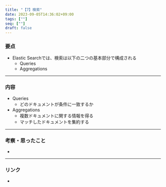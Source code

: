 ```yaml
---
title: "【7】検索"
date: 2023-09-05T14:36:02+09:00
tags: [""]
seq: [""]
draft: false
---
```


### 要点
- Elastic Searchでは、検索は以下の二つの基本部分で構成される
  - Queries
  - Aggregations


---
### 内容
- Queries
  - どのドキュメントが条件に一致するか
- Aggregations
  - 複数ドキュメントに関する情報を得る
  - マッチしたドキュメントを集約する

---
### 考察・思ったこと
- 

---
### リンク
- 